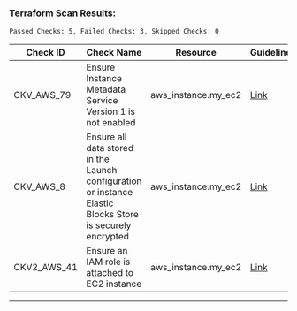 ### Terraform Scan Results:

```
Passed Checks: 5, Failed Checks: 3, Skipped Checks: 0
```

| Check ID    | Check Name                                                                                                | Resource            | Guideline                                                                                                                                               | File       |
|-------------|-----------------------------------------------------------------------------------------------------------|---------------------|---------------------------------------------------------------------------------------------------------------------------------------------------------|------------|
| CKV_AWS_79  | Ensure Instance Metadata Service Version 1 is not enabled                                                 | aws_instance.my_ec2 | [Link](https://docs.prismacloud.io/en/enterprise-edition/policy-reference/aws-policies/aws-general-policies/bc-aws-general-31)                          | /main-1.tf |
| CKV_AWS_8   | Ensure all data stored in the Launch configuration or instance Elastic Blocks Store is securely encrypted | aws_instance.my_ec2 | [Link](https://docs.prismacloud.io/en/enterprise-edition/policy-reference/aws-policies/aws-general-policies/general-13)                                 | /main-1.tf |
| CKV2_AWS_41 | Ensure an IAM role is attached to EC2 instance                                                            | aws_instance.my_ec2 | [Link](https://docs.prismacloud.io/en/enterprise-edition/policy-reference/aws-policies/aws-iam-policies/ensure-an-iam-role-is-attached-to-ec2-instance) | /main-1.tf |

---

